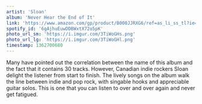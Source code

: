 ```yaml
---
artist: 'Sloan'
album: 'Never Hear the End of It'
link: 'https://www.amazon.com/gp/product/B000JJRXG6/ref=as_li_ss_tl?ie=UTF8&amp;camp=1789&amp;creative=390957&amp;creativeASIN=B000JJRXG6&amp;linkCode=as2&amp;tag=besalbintheun-20'
spotify_id: '6gAjhuEuwDDBWxtX72o5pK'
photo_url_sm: 'https://i.imgur.com/3TiWoGHs.png'
photo_url_lg: 'https://i.imgur.com/3TiWoGHl.png'
timestamp: 1362700680
---
```

Many have pointed out the correlation between the name of this album and the fact that it contains 30 tracks. However, Canadian indie rockers Sloan delight the listener from start to finish. The lively songs on the album walk the line between indie and pop rock, with singable hooks and appreciable guitar solos. This is one that you can listen to over and over again and never get fatigued.